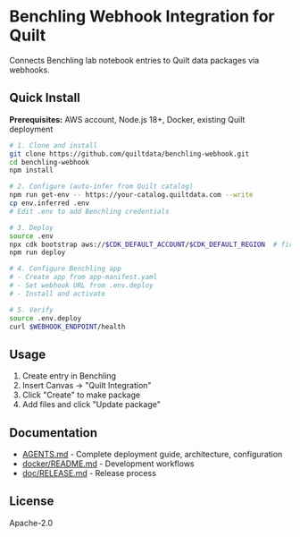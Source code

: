 # Benchling Webhook Integration for Quilt

Connects Benchling lab notebook entries to Quilt data packages via webhooks.

## Quick Install

**Prerequisites:** AWS account, Node.js 18+, Docker, existing Quilt deployment

```bash
# 1. Clone and install
git clone https://github.com/quiltdata/benchling-webhook.git
cd benchling-webhook
npm install

# 2. Configure (auto-infer from Quilt catalog)
npm run get-env -- https://your-catalog.quiltdata.com --write
cp env.inferred .env
# Edit .env to add Benchling credentials

# 3. Deploy
source .env
npx cdk bootstrap aws://$CDK_DEFAULT_ACCOUNT/$CDK_DEFAULT_REGION  # first time only
npm run deploy

# 4. Configure Benchling app
# - Create app from app-manifest.yaml
# - Set webhook URL from .env.deploy
# - Install and activate

# 5. Verify
source .env.deploy
curl $WEBHOOK_ENDPOINT/health
```

## Usage

1. Create entry in Benchling
2. Insert Canvas → "Quilt Integration"
3. Click "Create" to make package
4. Add files and click "Update package"

## Documentation

- [AGENTS.md](AGENTS.md) - Complete deployment guide, architecture, configuration
- [docker/README.md](docker/README.md) - Development workflows
- [doc/RELEASE.md](doc/RELEASE.md) - Release process

## License

Apache-2.0
